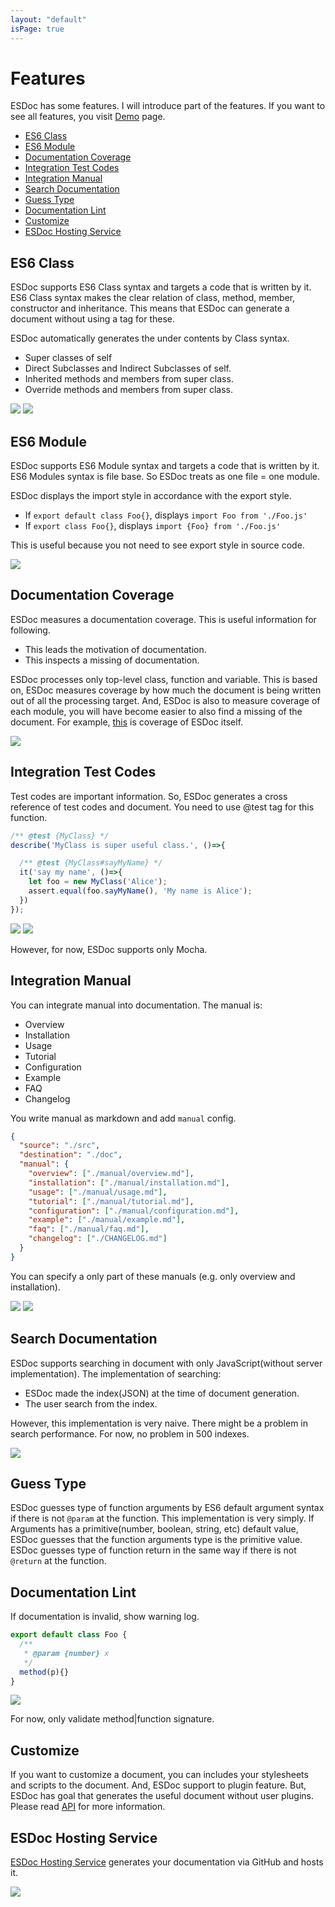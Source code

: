 ```yaml
---
layout: "default"
isPage: true
---
```


# Features
ESDoc has some features.
I will introduce part of the features.
If you want to see all features, you visit [Demo](./#demo) page.

- [ES6 Class](#es6-class)
- [ES6 Module](#es6-module)
- [Documentation Coverage](#documentation-coverage)
- [Integration Test Codes](#integration-test-codes)
- [Integration Manual](#integration-manual)
- [Search Documentation](#search-documentation)
- [Guess Type](#guess-type)
- [Documentation Lint](#documentation-lint)
- [Customize](#customize)
- [ESDoc Hosting Service](#esdoc-hosting-service)


## ES6 Class
ESDoc supports ES6 Class syntax and targets a code that is written by it.
ES6 Class syntax makes the clear relation of class, method, member, constructor and inheritance.
This means that ESDoc can generate a document without using a tag for these.

ESDoc automatically generates the under contents by Class syntax.

- Super classes of self
- Direct Subclasses and Indirect Subclasses of self.
- Inherited methods and members from super class.
- Override methods and members from super class.

<img src="./../files/image/feature/class1.png" class="screen-shot">

<img src="./../files/image/feature/class2.png" class="screen-shot">

## ES6 Module
ESDoc supports ES6 Module syntax and targets a code that is written by it.
ES6 Modules syntax is file base. So ESDoc treats as one file = one module.

ESDoc displays the import style in accordance with the export style.
- If ``export default class Foo{}``, displays ``import Foo from './Foo.js'``
- If ``export class Foo{}``, displays ``import {Foo} from './Foo.js'``

This is useful because you not need to see export style in source code.

<img src="./../files/image/feature/module1.png" class="screen-shot">

## Documentation Coverage
ESDoc measures a documentation coverage. This is useful information for following.
- This leads the motivation of documentation.
- This inspects a missing of documentation.

ESDoc processes only top-level class, function and variable.
This is based on, ESDoc measures coverage by how much the document is being written out of all the processing target.
And, ESDoc is also to measure coverage of each module, you will have become easier to also find a missing of the document.
For example, [this](./esdoc/source.html) is coverage of ESDoc itself.

<img src="./../files/image/feature/coverage1.png" class="screen-shot">

## Integration Test Codes
Test codes are important information.
So, ESDoc generates a cross reference of test codes and document.
You need to use @test tag for this function.

```javascript
/** @test {MyClass} */
describe('MyClass is super useful class.', ()=>{

  /** @test {MyClass#sayMyName} */
  it('say my name', ()=>{
    let foo = new MyClass('Alice');
    assert.equal(foo.sayMyName(), 'My name is Alice');
  })
});
```

<img src="./../files/image/feature/test1.png" class="screen-shot">

<img src="./../files/image/feature/test2.png" class="screen-shot">

However, for now, ESDoc supports only Mocha.

## Integration Manual
You can integrate manual into documentation. The manual is:
- Overview
- Installation
- Usage
- Tutorial
- Configuration
- Example
- FAQ
- Changelog

You write manual as markdown and add ``manual`` config.

```json
{
  "source": "./src",
  "destination": "./doc",
  "manual": {
    "overview": ["./manual/overview.md"],
    "installation": ["./manual/installation.md"],
    "usage": ["./manual/usage.md"],
    "tutorial": ["./manual/tutorial.md"],
    "configuration": ["./manual/configuration.md"],
    "example": ["./manual/example.md"],
    "faq": ["./manual/faq.md"],
    "changelog": ["./CHANGELOG.md"]
  }
}
```

You can specify a only part of these manuals (e.g. only overview and installation).

<img src="./../files/image/feature/manual1.png" class="screen-shot">

<img src="./../files/image/feature/manual2.png" class="screen-shot">

## Search Documentation
ESDoc supports searching in document with only JavaScript(without server implementation).
The implementation of searching:
- ESDoc made the index(JSON) at the time of document generation.
- The user search from the index.

However, this implementation is very naive. There might be a problem in search performance. For now, no problem in 500 indexes.

<img src="./../files/image/feature/search1.png" class="screen-shot">

## Guess Type
ESDoc guesses type of function arguments by ES6 default argument syntax if there is not  ``@param`` at the function.
This implementation is very simply. If Arguments has a primitive(number, boolean, string, etc) default value, ESDoc guesses that the function arguments type is the primitive value.
ESDoc guesses type of function return in the same way if there is not ``@return`` at the function.

## Documentation Lint
If documentation is invalid, show warning log.

```javascript
export default class Foo {
  /**
   * @param {number} x
   */
  method(p){}
}
```

<img src="./../files/image/feature/lint.png" class="screen-shot">

For now, only validate method|function signature.

## Customize
If you want to customize a document, you can includes your stylesheets and scripts to the document.
And, ESDoc support to plugin feature. But, ESDoc has goal that generates the useful document without user plugins.
Please read [API](/api.html) for more information.

## ESDoc Hosting Service
[ESDoc Hosting Service](https://doc.esdoc.org) generates your documentation via GitHub and hosts it.

<img src="./../files/image/feature/hosting1.png" class="screen-shot">

